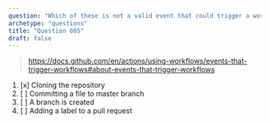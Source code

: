 ```yaml
---
question: "Which of these is not a valid event that could trigger a workflow?"
archetype: "questions"
title: "Question 005"
draft: false
---
```


> https://docs.github.com/en/actions/using-workflows/events-that-trigger-workflows#about-events-that-trigger-workflows
1. [x] Cloning the repository
1. [ ] Committing a file to master branch
1. [ ] A branch is created
1. [ ] Adding a label to a pull request
